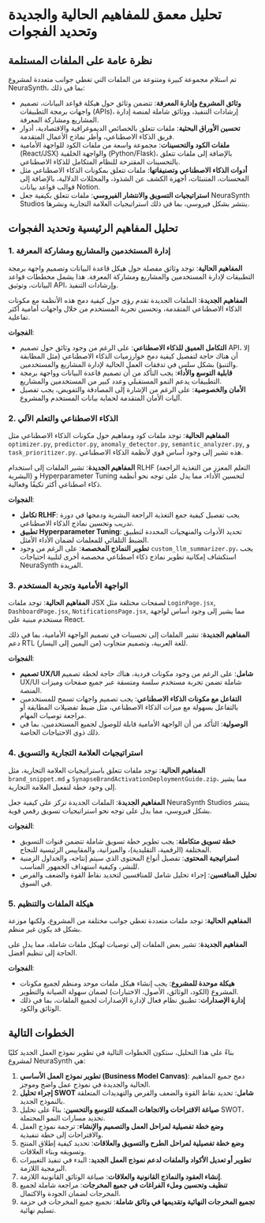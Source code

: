 # تحليل معمق للمفاهيم الحالية والجديدة وتحديد الفجوات

## نظرة عامة على الملفات المستلمة

تم استلام مجموعة كبيرة ومتنوعة من الملفات التي تغطي جوانب متعددة لمشروع NeuraSynth، بما في ذلك:

- **وثائق المشروع وإدارة المعرفة**: تتضمن وثائق حول هيكلة قواعد البيانات، تصميم واجهات برمجة التطبيقات (APIs)، إرشادات التنفيذ، ووثائق شاملة لمنصة إدارة المشاريع ومشاركة المعرفة.
- **تحسين الأوراق البحثية**: ملفات تتعلق بالخصائص الديموغرافية والاقتصادية، أدوار فريق الذكاء الاصطناعي، وأطر نماذج الأعمال المتقدمة.
- **ملفات الكود والتحسينات**: مجموعة واسعة من ملفات الكود للواجهة الأمامية (React/JSX) والواجهة الخلفية (Python/Flask)، بالإضافة إلى ملفات تتعلق بالتحسينات المقترحة للنظام المتكامل للذكاء الاصطناعي.
- **أدوات الذكاء الاصطناعي وتصنيفاتها**: ملفات تتعلق بمكونات الذكاء الاصطناعي مثل المحسنات، المتنبئات، أجهزة الكشف عن الشذوذ، والمحللات الدلالية، بالإضافة إلى قوالب قواعد بيانات Notion.
- **استراتيجيات التسويق والانتشار الفيروسي**: ملفات تتعلق بكيفية جعل NeuraSynth Studios ينتشر بشكل فيروسي، بما في ذلك استراتيجيات العلامة التجارية ونشرها.

## تحليل المفاهيم الرئيسية وتحديد الفجوات

### 1. إدارة المستخدمين والمشاريع ومشاركة المعرفة

**المفاهيم الحالية**: توجد وثائق مفصلة حول هيكل قاعدة البيانات وتصميم واجهة برمجة التطبيقات لإدارة المستخدمين والمشاريع ومشاركة المعرفة. هذا يشمل مخططات قواعد البيانات، وتوثيق API، وإرشادات التنفيذ.

**المفاهيم الجديدة**: الملفات الجديدة تقدم رؤى حول كيفية دمج هذه الأنظمة مع مكونات الذكاء الاصطناعي المتقدمة، وتحسين تجربة المستخدم من خلال واجهات أمامية أكثر تفاعلية.

**الفجوات**: 
- **التكامل العميق للذكاء الاصطناعي**: على الرغم من وجود وثائق حول تصميم API، إلا أن هناك حاجة لتفصيل كيفية دمج خوارزميات الذكاء الاصطناعي (مثل المطابقة والتنبؤ) بشكل سلس في تدفقات العمل الحالية لإدارة المشاريع والمستخدمين.
- **قابلية التوسع والأداء**: يجب التأكد من أن تصميم قاعدة البيانات وواجهة برمجة التطبيقات يدعم النمو المستقبلي وعدد كبير من المستخدمين والمشاريع.
- **الأمان والخصوصية**: على الرغم من الإشارة إلى المصادقة والتفويض، يجب تفصيل آليات الأمان المتقدمة لحماية بيانات المستخدم والمشروع.

### 2. الذكاء الاصطناعي والتعلم الآلي

**المفاهيم الحالية**: توجد ملفات كود ومفاهيم حول مكونات الذكاء الاصطناعي مثل `optimizer.py`, `predictor.py`, `anomaly_detector.py`, `semantic_analyzer.py`, و `task_prioritizer.py`. هذه تشير إلى وجود أساس قوي لأنظمة الذكاء الاصطناعي.

**المفاهيم الجديدة**: تشير الملفات إلى استخدام RLHF (التعلم المعزز من التغذية الراجعة البشرية) و Hyperparameter Tuning لتحسين الأداء، مما يدل على توجه نحو أنظمة ذكاء اصطناعي أكثر تكيفًا وفعالية.

**الفجوات**: 
- **تكامل RLHF**: يجب تفصيل كيفية جمع التغذية الراجعة البشرية ودمجها في دورة تدريب وتحسين نماذج الذكاء الاصطناعي.
- **تطبيق Hyperparameter Tuning**: تحديد الأدوات والمنهجيات المحددة لتطبيق الضبط التلقائي للمعلمات لضمان الأداء الأمثل.
- **تطوير النماذج المخصصة**: على الرغم من وجود `custom_llm_summarizer.py`، يجب استكشاف إمكانية تطوير نماذج ذكاء اصطناعي مخصصة أخرى لتلبية احتياجات NeuraSynth الفريدة.

### 3. الواجهة الأمامية وتجربة المستخدم

**المفاهيم الحالية**: توجد ملفات JSX لصفحات مختلفة مثل `LoginPage.jsx`, `DashboardPage.jsx`, `NotificationsPage.jsx`, مما يشير إلى وجود أساس لواجهة مستخدم مبنية على React.

**المفاهيم الجديدة**: تشير الملفات إلى تحسينات في تصميم الواجهة الأمامية، بما في ذلك دعم RTL (من اليمين إلى اليسار) للغة العربية، وتصميم متجاوب.

**الفجوات**: 
- **تصميم UX/UI شامل**: على الرغم من وجود مكونات فردية، هناك حاجة لخطة تصميم UX/UI شاملة تضمن تجربة مستخدم سلسة ومتسقة عبر جميع صفحات وميزات المنصة.
- **التفاعل مع مكونات الذكاء الاصطناعي**: يجب تصميم واجهات تسمح للمستخدمين بالتفاعل بسهولة مع ميزات الذكاء الاصطناعي، مثل ضبط تفضيلات المطابقة أو مراجعة توصيات المهام.
- **الوصولية**: التأكد من أن الواجهة الأمامية قابلة للوصول لجميع المستخدمين، بما في ذلك ذوي الاحتياجات الخاصة.

### 4. استراتيجيات العلامة التجارية والتسويق

**المفاهيم الحالية**: توجد ملفات تتعلق باستراتيجيات العلامة التجارية، مثل `brand_snippet.md` و `SynapseBrandActivationDeploymentGuide.zip`، مما يشير إلى وجود خطة لتفعيل العلامة التجارية.

**المفاهيم الجديدة**: الملفات الجديدة تركز على كيفية جعل NeuraSynth Studios ينتشر بشكل فيروسي، مما يدل على توجه نحو استراتيجيات تسويق رقمي قوية.

**الفجوات**: 
- **خطة تسويق متكاملة**: يجب تطوير خطة تسويق شاملة تتضمن قنوات التسويق المختلفة (الرقمية، التقليدية)، والميزانية، والمقاييس الرئيسية للنجاح.
- **استراتيجية المحتوى**: تفصيل أنواع المحتوى الذي سيتم إنتاجه، والجداول الزمنية للنشر، وكيفية استهداف الجمهور المناسب.
- **تحليل المنافسين**: إجراء تحليل شامل للمنافسين لتحديد نقاط القوة والضعف والفرص في السوق.

### 5. هيكلة الملفات والتنظيم

**المفاهيم الحالية**: توجد ملفات متعددة تغطي جوانب مختلفة من المشروع، ولكنها موزعة بشكل قد يكون غير منظم.

**المفاهيم الجديدة**: تشير بعض الملفات إلى توصيات لهيكل ملفات شاملة، مما يدل على الحاجة إلى تنظيم أفضل.

**الفجوات**: 
- **هيكلة موحدة للمشروع**: يجب إنشاء هيكل ملفات موحد ومنظم لجميع مكونات المشروع (الكود، الوثائق، الأصول، الاختبارات) لضمان سهولة الصيانة والتطوير.
- **إدارة الإصدارات**: تطبيق نظام فعال لإدارة الإصدارات لجميع الملفات، بما في ذلك الوثائق والكود.

## الخطوات التالية

بناءً على هذا التحليل، ستكون الخطوات التالية في تطوير نموذج العمل الجديد كليًا لمشروع NeuraSynth هي:

1.  **تطوير نموذج العمل الأساسي (Business Model Canvas)**: دمج جميع المفاهيم الحالية والجديدة في نموذج عمل واضح وموجز.
2.  **إجراء تحليل SWOT شامل**: تحديد نقاط القوة والضعف والفرص والتهديدات المتعلقة بالنموذج الجديد.
3.  **صياغة الاقتراحات والاتجاهات الممكنة للتوسع والتحسين**: بناءً على تحليل SWOT، تحديد مسارات النمو المحتملة.
4.  **وضع خطة تفصيلية لمراحل العمل والتصميم والإنشاء**: ترجمة نموذج العمل والاقتراحات إلى خطة تنفيذية.
5.  **وضع خطة تفصيلية لمراحل الطرح والتسويق والعلاقات**: تحديد كيفية إطلاق المنتج وتسويقه وبناء العلاقات.
6.  **تطوير أو تعديل الأكواد والملفات لدعم نموذج العمل الجديد**: البدء في تنفيذ التغييرات البرمجية اللازمة.
7.  **إنشاء العقود والنماذج القانونية والعلاقات**: صياغة الوثائق القانونية اللازمة.
8.  **تنظيف وتحسين وملء الفراغات في جميع المخرجات**: مراجعة شاملة لجميع المخرجات لضمان الجودة والاكتمال.
9.  **تجميع المخرجات النهائية وتقديمها في وثائق شاملة**: تجميع جميع المخرجات في حزمة تسليم نهائية.

